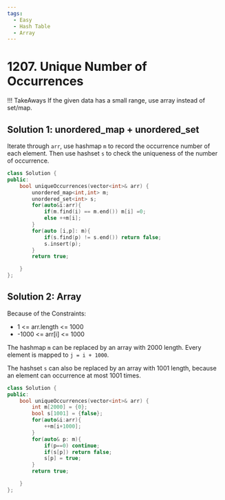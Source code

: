 ```yaml
---
tags:
  - Easy
  - Hash Table
  - Array
---
```

# 1207. Unique Number of Occurrences

!!! TakeAways
    If the given data has a small range, use array instead of set/map. 

## Solution 1: unordered_map + unordered_set

Iterate through `arr`, use hashmap `m` to record the occurrence number of each element. Then use hashset `s` to check the uniqueness of the number of occurrence.

```cpp
class Solution {
public:
    bool uniqueOccurrences(vector<int>& arr) {
        unordered_map<int,int> m;
        unordered_set<int> s;
        for(auto&i:arr){
            if(m.find(i) == m.end()) m[i] =0;
            else ++m[i];
        }
        for(auto [i,p]: m){
            if(s.find(p) != s.end()) return false;
            s.insert(p);
        }
        return true;

    }
};
```


## Solution 2: Array

Because of the Constraints:

- 1 <= arr.length <= 1000
- -1000 <= arr[i] <= 1000

The hashmap `m` can be replaced by an array with 2000 length. Every element is mapped to `j = i + 1000`.

The hashset `s` can also be replaced by an array with 1001 length, because an element can occurrence at most 1001 times.

```cpp
class Solution {
public:
    bool uniqueOccurrences(vector<int>& arr) {
        int m[2000] = {0};
        bool s[1001] = {false};
        for(auto&i:arr){
            ++m[i+1000];
        }
        for(auto& p: m){
            if(p==0) continue;
            if(s[p]) return false;
            s[p] = true;
        }
        return true;

    }
};
```